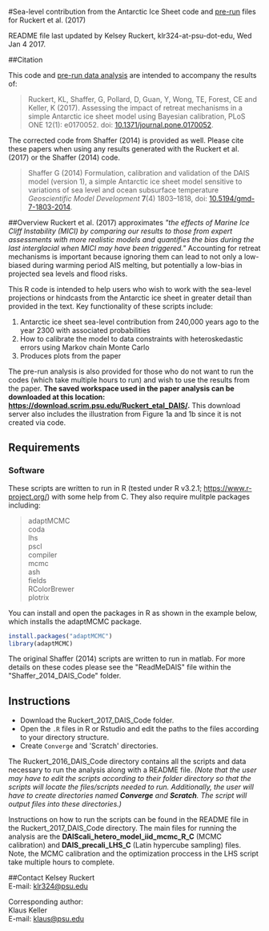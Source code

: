 #Sea-level contribution from the Antarctic Ice Sheet code and <a href="https://download.scrim.psu.edu/Ruckert_etal_DAIS/" target="_blank">pre-run</a> files for Ruckert et al. (2017)

README file last updated by Kelsey Ruckert, klr324-at-psu-dot-edu, Wed Jan 4 2017.

##Citation

This code and <a href="https://download.scrim.psu.edu/Ruckert_etal_DAIS/" target="_blank">pre-run data analysis</a> are intended to accompany the results of:

>Ruckert, KL, Shaffer, G, Pollard, D, Guan, Y, Wong, TE, Forest, CE and Keller, K (2017). Assessing the impact of retreat mechanisms in a simple Antarctic ice sheet model using Bayesian calibration, PLoS ONE 12(1): e0170052. doi: <a href="http://journals.plos.org/plosone/article?id=10.1371/journal.pone.0170052" target="_blank">10.1371/journal.pone.0170052</a>.

The corrected code from Shaffer (2014) is provided as well. Please cite these papers when using any results generated with the Ruckert et al. (2017) or the Shaffer (2014) code. 

>Shaffer G (2014) Formulation, calibration and validation of the DAIS model (version 1), a simple Antarctic ice sheet model sensitive to variations of sea level and ocean subsurface temperature _Geoscientific Model Development_ **7**(4) 1803–1818, doi: <a href="http://www.geosci-model-dev.net/7/1803/2014/" target="_blank">10.5194/gmd-7-1803-2014</a>.

##Overview
Ruckert et al. (2017) approximates *"the effects of Marine Ice Cliff Instability (MICI) by comparing our results to those from expert assessments with more realistic models and quantifies the bias during the last interglacial when MICI may have been triggered."* Accounting for retreat mechanisms is important because ignoring them can lead to not only a low-biased during warming period AIS melting, but potentially a low-bias in projected sea levels and flood risks.

This R code is intended to help users who wish to work with the sea-level projections or hindcasts from the Antarctic ice sheet in greater detail than provided in the text. Key functionality of these scripts include:

1. Antarctic ice sheet sea-level contribution from 240,000 years ago to the year 2300 with associated probabilities
2. How to calibrate the model to data constraints with heteroskedastic errors using Markov chain Monte Carlo
3. Produces plots from the paper

The pre-run analysis is also provided for those who do not want to run the codes (which take multiple hours to run) and wish to use the results from the paper.
**The saved workspace used in the paper analysis can be downloaded at this location: <a href="https://download.scrim.psu.edu/Ruckert_etal_DAIS/" target="_blank">https://download.scrim.psu.edu/Ruckert_etal_DAIS/</a>.** This download server also includes the illustration from Figure 1a and 1b since it is not created via code.

## Requirements
### Software
These scripts are written to run in R (tested under R v3.2.1; https://www.r-project.org/) with some help from C. They also require mulitple packages including:  
>adaptMCMC  
coda  
lhs  
pscl  
compiler  
mcmc  
ash  
fields  
RColorBrewer  
plotrix  

You can install and open the packages in R as shown in the example below, which installs the adaptMCMC package.

```R
install.packages("adaptMCMC")
library(adaptMCMC)
``` 

The original Shaffer (2014) scripts are written to run in matlab. For more details on these codes please see the "ReadMeDAIS" file within the "Shaffer_2014_DAIS_Code" folder.

## Instructions
* Download the Ruckert_2017_DAIS_Code folder.
* Open the `.R` files in R or Rstudio and edit the paths to the files according to your directory structure.
* Create `Converge` and 'Scratch' directories.

The Ruckert_2016_DAIS_Code directory contains all the scripts and data necessary to run the analysis along with a README file. _(Note that the user may have to edit the scripts according to their folder directory so that the scripts will locate the files/scripts needed to run. Additionally, the user will have to create directories named **Converge** and **Scratch**. The script will output files into these directories.)_

Instructions on how to run the scripts can be found in the README file in the Ruckert_2017_DAIS_Code directory. The main files for running the analysis  are the **DAIScali_hetero_model_iid_mcmc_R_C** (MCMC calibration) and **DAIS_precali_LHS_C** (Latin hypercube sampling) files. Note, the MCMC calibration and the optimization proccess in the LHS script take multiple hours to complete.

##Contact
Kelsey Ruckert  
E-mail: <klr324@psu.edu>  

Corresponding author:  
Klaus Keller   
E-mail: <klaus@psu.edu>
